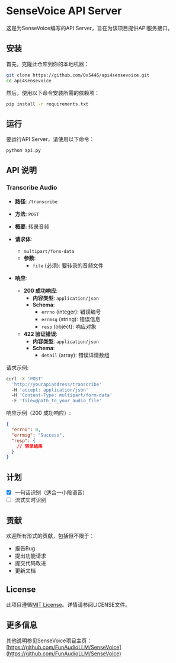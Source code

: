 # SenseVoice API Server

这是为SenseVoice编写的API Server，旨在为该项目提供API服务接口。

## 安装

首先，克隆此仓库到你的本地机器：

```bash
git clone https://github.com/0x5446/api4sensevoice.git
cd api4sensevoice
```

然后，使用以下命令安装所需的依赖项：

```bash
pip install -r requirements.txt
```

## 运行

要运行API Server，请使用以下命令：

```bash
python api.py
```

## API 说明

### Transcribe Audio

- **路径**: `/transcribe`
- **方法**: `POST`
- **概要**: 转录音频
- **请求体**:
  - `multipart/form-data`
  - **参数**:
    - `file` (必须): 要转录的音频文件

- **响应**:
  - **200 成功响应**:
    - **内容类型**: `application/json`
    - **Schema**:
      - `errno` (integer): 错误编号
      - `errmsg` (string): 错误信息
      - `resp` (object): 响应对象
  - **422 验证错误**:
    - **内容类型**: `application/json`
    - **Schema**:
      - `detail` (array): 错误详情数组

请求示例:

```bash
curl -X 'POST'  
  'http://yourapiaddress/transcribe'  
  -H 'accept: application/json'  
  -H 'Content-Type: multipart/form-data'  
  -F 'file=@path_to_your_audio_file'
```

响应示例（200 成功响应）:

```json
{
  "errno": 0,
  "errmsg": "Success",
  "resp": {
    // 转录结果
  }
}
```

## 计划

- [x]  一句话识别（适合一小段语音）
- [ ]  流式实时识别

## 贡献

欢迎所有形式的贡献，包括但不限于：

- 报告Bug
- 提出功能请求
- 提交代码改进
- 更新文档

## License

此项目遵循[MIT License](https://opensource.org/license/mit)。详情请参阅LICENSE文件。

## 更多信息

其他说明参见SenseVoice项目主页：
[https://github.com/FunAudioLLM/SenseVoice](https://github.com/FunAudioLLM/SenseVoice)
